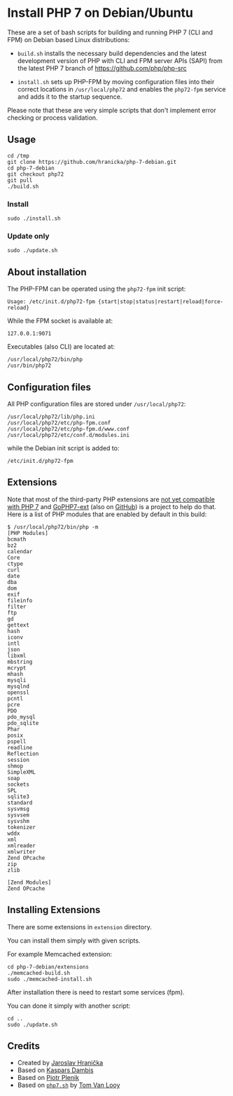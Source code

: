 # Install PHP 7 on Debian/Ubuntu

These are a set of bash scripts for building and running PHP 7 (CLI and FPM) on Debian based Linux distributions:

- `build.sh` installs the necessary build dependencies and the latest development version of PHP with CLI and FPM server APIs (SAPI) from the latest PHP 7 branch of https://github.com/php/php-src

- `install.sh` sets up PHP-FPM by moving configuration files into their correct locations in `/usr/local/php72` and enables the `php72-fpm` service and adds it to the startup sequence.

Please note that these are very simple scripts that don't implement error checking or process validation.

## Usage

	cd /tmp
	git clone https://github.com/hranicka/php-7-debian.git
	cd php-7-debian
	git checkout php72
	git pull
	./build.sh

### Install

	sudo ./install.sh

### Update only

	sudo ./update.sh

## About installation

The PHP-FPM can be operated using the `php72-fpm` init script:

	Usage: /etc/init.d/php72-fpm {start|stop|status|restart|reload|force-reload}

While the FPM socket is available at:

	127.0.0.1:9071

Executables (also CLI) are located at:

	/usr/local/php72/bin/php
	/usr/bin/php72

## Configuration files

All PHP configuration files are stored under `/usr/local/php72`:

	/usr/local/php72/lib/php.ini
	/usr/local/php72/etc/php-fpm.conf
	/usr/local/php72/etc/php-fpm.d/www.conf
	/usr/local/php72/etc/conf.d/modules.ini

while the Debian init script is added to:

	/etc/init.d/php72-fpm

## Extensions

Note that most of the third-party PHP extensions are [not yet compatible with PHP 7](https://github.com/gophp7/gophp7-ext/wiki/extensions-catalog) and [GoPHP7-ext](http://gophp7.org/) (also on [GitHub](https://github.com/gophp7/gophp7-ext)) is a project to help do that. Here is a list of PHP modules that are enabled by default in this build:

	$ /usr/local/php72/bin/php -m
	[PHP Modules]
	bcmath
	bz2
	calendar
	Core
	ctype
	curl
	date
	dba
	dom
	exif
	fileinfo
	filter
	ftp
	gd
	gettext
	hash
	iconv
	intl
	json
	libxml
	mbstring
	mcrypt
	mhash
	mysqli
	mysqlnd
	openssl
	pcntl
	pcre
	PDO
	pdo_mysql
	pdo_sqlite
	Phar
	posix
	pspell
	readline
	Reflection
	session
	shmop
	SimpleXML
	soap
	sockets
	SPL
	sqlite3
	standard
	sysvmsg
	sysvsem
	sysvshm
	tokenizer
	wddx
	xml
	xmlreader
	xmlwriter
	Zend OPcache
	zip
	zlib

	[Zend Modules]
	Zend OPcache

## Installing Extensions

There are some extensions in `extension` directory.

You can install them simply with given scripts.

For example Memcached extension:

	cd php-7-debian/extensions
	./memcached-build.sh
	sudo ./memcached-install.sh

After installation there is need to restart some services (fpm).

You can done it simply with another script:

	cd ..
	sudo ./update.sh

## Credits

- Created by [Jaroslav Hranička](https://hranicka.cz)
- Based on [Kaspars Dambis](https://github.com/kasparsd/php-7-debian)
- Based on [Piotr Plenik](https://github.com/jupeter)
- Based on [`php7.sh`](https://gist.github.com/tvlooy/953a7c0658e70b573ab4) by [Tom Van Looy](http://www.intracto.com/nl/blog/running-symfony2-on-php7)
